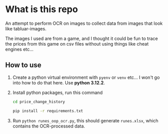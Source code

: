 # What is this repo

An attempt to perform OCR on images to collect data from images that look like tabluar-images.

The images I used are from a game, and I thought it could be fun to trace the prices from this game on csv files without using things like cheat engines etc...

## How to use

1. Create a python virtual environment with `pyenv` or `venv` etc... I won't go into how to do that here. Use **python 3.12.2**.
2. Install python packages, run this command

   ```bash
   cd price_change_history
   ```

   ```bash
   pip install -r requirements.txt
   ```

3. Run `python runes_oop_ocr.py`, this should generate `runes.xlsx`, which contains the OCR-processed data.
